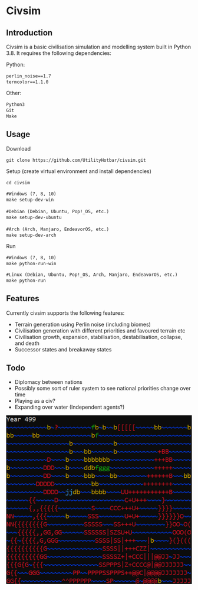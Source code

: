 # Civsim
## Introduction
Civsim is a basic civilisation simulation and modelling system built in Python 3.8. It requires the following dependencies:

Python:
```
perlin_noise==1.7
termcolor==1.1.0
```
Other:
```
Python3
Git
Make
```

## Usage
Download
```
git clone https://github.com/UtilityHotbar/civsim.git
```
Setup (create virtual environment and install dependencies)
```
cd civsim
```
```
#Windows (7, 8, 10)
make setup-dev-win

#Debian (Debian, Ubuntu, Pop!_OS, etc.)
make setup-dev-ubuntu

#Arch (Arch, Manjaro, EndeavorOS, etc.)
make setup-dev-arch
```
Run
```
#Windows (7, 8, 10)
make python-run-win
```
```
#Linux (Debian, Ubuntu, Pop!_OS, Arch, Manjaro, EndeavorOS, etc.)
make python-run
```

## Features
Currently civsim supports the following features:
* Terrain generation using Perlin noise (including biomes)
* Civilisation generation with different priorities and favoured terrain etc
* Civilisation growth, expansion, stabilisation, destabilisation, collapse, and death
* Successor states and breakaway states

## Todo
* Diplomacy between nations
* Possibly some sort of ruler system to see national priorities change over time
* Playing as a civ?
* Expanding over water (Independent agents?)

![Demo image](https://github.com/UtilityHotbar/civsim/blob/master/civsim.png)